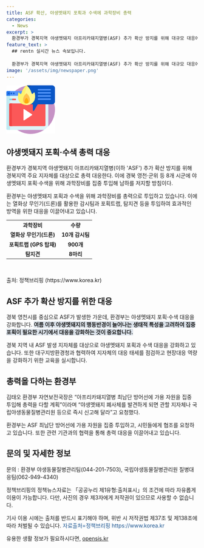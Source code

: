 ```yaml
---
title: ASF 확산, 야생멧돼지 포획과 수색에 과학장비 총력
categories:
  - News
excerpt: >
  환경부가 경북지역 야생멧돼지 아프리카돼지열병(ASF) 추가 확산 방지를 위해 대규모 대응에 나서고 있다. 경북 영천·군위 등 8개 시군에 야생멧돼지 포획·수색을 위해 과학장비를 집중 투입할 예정이며, 열화상 무인기(드론)와 위치추적장비(GPS) 등을 활용해 포획활동을 강화할 계획이다. 또한 ASF 발생에 대비해 지자체의 준비태세를 점검하고, ASF 방역 교육 동영상을 제작하여 배포할 예정이며, 인위적 확산 방지대책의 이행현황 또한 점검할 예정이다. 환경부는 야생멧돼지 폐사체 발견 시 즉시 신고를 요청하고, 문의 사항은 환경부나 국립야생동물질병관리원으로 연락하도록 안내했다.
feature_text: >
  ## rentn 실시간 뉴스 속보입니다.

  환경부가 경북지역 야생멧돼지 아프리카돼지열병(ASF) 추가 확산 방지를 위해 대규모 대응에 나서고 있다. 경북 영천·군위 등 8개 시군에 야생멧돼지 포획·수색을 위해 과학장비를 집중 투입할 예정이며, 열화상 무인기(드론)와 위치추적장비(GPS) 등을 활용해 포획활동을 강화할 계획이다. 또한 ASF 발생에 대비해 지자체의 준비태세를 점검하고, ASF 방역 교육 동영상을 제작하여 배포할 예정이며, 인위적 확산 방지대책의 이행현황 또한 점검할 예정이다. 환경부는 야생멧돼지 폐사체 발견 시 즉시 신고를 요청하고, 문의 사항은 환경부나 국립야생동물질병관리원으로 연락하도록 안내했다.
image: '/assets/img/newspaper.png'
---
```


<p><img src="/assets/img/news.png" alt="rentncar 속보" /></p>

<h2 data-ke-size="size26">야생멧돼지 포획·수색 총력 대응</h2>

<p data-ke-size="size16">환경부가 경북지역 야생멧돼지 아프리카돼지열병(이하 'ASF') 추가 확산 방지를 위해 경북지역 주요 지자체를 대상으로 총력 대응한다. 이에 경북 영천·군위 등 8개 시군에 야생멧돼지 포획·수색을 위해 과학장비를 집중 투입해 남하를 저지할 방침이다.</p>

<p>환경부는 야생멧돼지 포획과 수색을 위해 과학장비를 총력으로 투입하고 있습니다. 이에는 열화상 무인기(드론)를 활용한 감시팀과 포획트랩, 탐지견 등을 투입하여 효과적인 방역을 위한 대응을 이끌어내고 있습니다.</p>

<table>
    <tr>
        <td style="text-align: center; height: 17px;"><b>과학장비</b></td>
        <td style="text-align: center; height: 17px;"><b>수량</b></td>
    </tr>
    <tr>
        <td style="text-align: center; height: 17px;"><b>열화상 무인기(드론)</b></td>
        <td style="text-align: center; height: 17px;"><b>10개 감시팀</b></td>
    </tr>
    <tr>
        <td style="text-align: center; height: 17px;"><b>포획트랩 (GPS 탑재)</b></td>
        <td style="text-align: center; height: 17px;"><b>900개</b></td>
    </tr>
    <tr>
        <td style="text-align: center; height: 17px;"><b>탐지견</b></td>
        <td style="text-align: center; height: 17px;"><b>8마리</b></td>
    </tr>
</table>

<p><br></p>

<p data-ke-size="size16">출처: 정책브리핑 (https://www.korea.kr)</p>

<h2 data-ke-size="size26">ASF 추가 확산 방지를 위한 대응</h2>

<p data-ke-size="size16">경북 영천시를 중심으로 ASF가 발생한 가운데, 환경부는 야생멧돼지 포획·수색 대응을 강화합니다. <b><span style="background-color: #21538527;">여름 이후 야생멧돼지의 행동반경이 늘어나는 생태적 특성을 고려하여 집중 포획이 필요한 시기에서 대응을 강화하는 것이 중요합니다.</span></b></p>

<p>경북 지역 내 ASF 발생 지자체를 대상으로 야생멧돼지 포획과 수색 대응을 강화하고 있습니다. 또한 대구지방환경청과 협력하여 지자체의 대응 태세를 점검하고 현장대응 역량을 강화하기 위한 교육을 실시합니다.</p>

<h2 data-ke-size="size26">총력을 다하는 환경부</h2>

<p data-ke-size="size16">김태오 환경부 자연보전국장은 “아프리카돼지열병 최남단 방어선에 가용 자원을 집중 투입해 총력을 다할 계획”이라며 “야생멧돼지 폐사체를 발견하게 되면 관할 지자체나 국립야생동물질병관리원 등으로 즉시 신고해 달라”고 요청했다.</p>

<p>환경부는 ASF 최남단 방어선에 가용 자원을 집중 투입하고, 시민들에게 협조를 요청하고 있습니다. 또한 관련 기관과의 협력을 통해 총력 대응을 이끌어내고 있습니다.</p>

<h2 data-ke-size="size26">문의 및 자세한 정보</h2>

<p data-ke-size="size16">문의 : 환경부 야생동물질병관리팀(044-201-7503), 국립야생동물질병관리원 질병대응팀(062-949-4340)</p>

<p data-ke-size="size16">정책브리핑의 정책뉴스자료는 「공공누리 제1유형:출처표시」의 조건에 따라 자유롭게 이용이 가능합니다. 다만, 사진의 경우 제3자에게 저작권이 있으므로 사용할 수 없습니다.</p>

<p data-ke-size="size16">기사 이용 시에는 출처를 반드시 표기해야 하며, 위반 시 저작권법 제37조 및 제138조에 따라 처벌될 수 있습니다. <span style="color: #1a5490;">자료출처=정책브리핑 https://www.korea.kr</span></p>
유용한 생활 정보가 필요하시다면, <a href="https://opensis.kr" rel="dofollow">opensis.kr</a>


